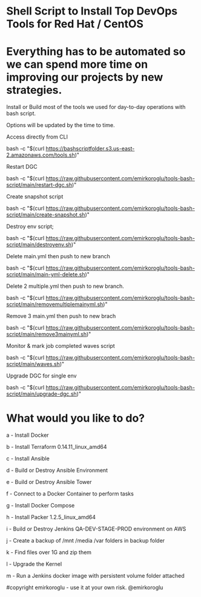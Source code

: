 # Shell Script to Install Top DevOps Tools for Red Hat / CentOS

# Everything has to be automated so we can spend more time on improving our projects by new strategies.

Install or Build most of the tools we used for day-to-day operations with bash script.

Options will be updated by the time to time.

Access directly from CLI

bash -c "$(curl https://bashscriptfolder.s3.us-east-2.amazonaws.com/tools.sh)"

Restart DGC

bash -c "$(curl https://raw.githubusercontent.com/emirkoroglu/tools-bash-script/main/restart-dgc.sh)"

Create snapshot script

bash -c "$(curl https://raw.githubusercontent.com/emirkoroglu/tools-bash-script/main/create-snapshot.sh)"

Destroy env script;

bash -c "$(curl https://raw.githubusercontent.com/emirkoroglu/tools-bash-script/main/destroyenv.sh)"

Delete main.yml then push to new branch

bash -c "$(curl https://raw.githubusercontent.com/emirkoroglu/tools-bash-script/main/main-yml-delete.sh)"

Delete 2 multiple.yml then push to new branch.

bash -c "$(curl https://raw.githubusercontent.com/emirkoroglu/tools-bash-script/main/removemultiplemainyml.sh)"

Remove 3 main.yml then push to new brach

bash -c "$(curl https://raw.githubusercontent.com/emirkoroglu/tools-bash-script/main/remove3mainyml.sh)"


Monitor & mark job completed waves script

bash -c "$(curl https://raw.githubusercontent.com/emirkoroglu/tools-bash-script/main/waves.sh)"

Upgrade DGC for single env

bash -c "$(curl https://raw.githubusercontent.com/emirkoroglu/tools-bash-script/main/upgrade-dgc.sh)"



# What would you like to do?

a - Install Docker

b - Install Terraform 0.14.11_linux_amd64

c - Install Ansible

d - Build or Destroy Ansible Environment

e - Build or Destroy Ansible Tower

f - Connect to a Docker Container to perform tasks

g - Install Docker Compose

h - Install Packer 1.2.5_linux_amd64

i - Build or Destroy Jenkins QA-DEV-STAGE-PROD environment on AWS

j - Create a backup of /mnt /media /var folders in backup folder

k - Find files over 1G and zip them

l - Upgrade the Kernel

m - Run a Jenkins docker image with persistent volume folder attached

#copyright emirkoroglu - use it at your own risk. @emirkoroglu
